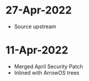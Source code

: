 # 27-Apr-2022
- Source upstream

# 11-Apr-2022
- Merged April Security Patch
- Inlined with ArrowOS trees
